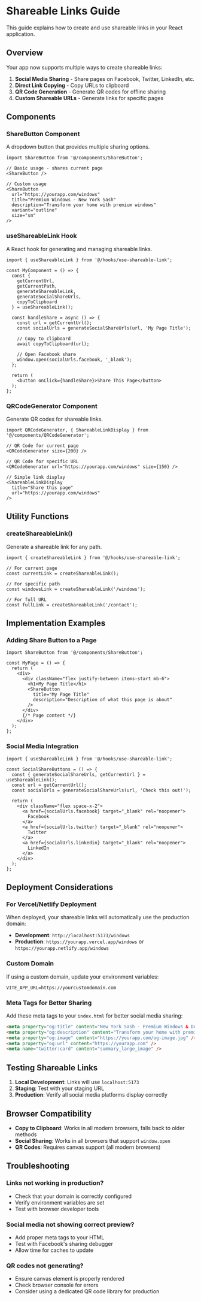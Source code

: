 # Shareable Links Guide

This guide explains how to create and use shareable links in your React application.

## Overview

Your app now supports multiple ways to create shareable links:

1. **Social Media Sharing** - Share pages on Facebook, Twitter, LinkedIn, etc.
2. **Direct Link Copying** - Copy URLs to clipboard
3. **QR Code Generation** - Generate QR codes for offline sharing
4. **Custom Shareable URLs** - Generate links for specific pages

## Components

### ShareButton Component

A dropdown button that provides multiple sharing options.

```tsx
import ShareButton from '@/components/ShareButton';

// Basic usage - shares current page
<ShareButton />

// Custom usage
<ShareButton
  url="https://yourapp.com/windows"
  title="Premium Windows - New York Sash"
  description="Transform your home with premium windows"
  variant="outline"
  size="sm"
/>
```

### useShareableLink Hook

A React hook for generating and managing shareable links.

```tsx
import { useShareableLink } from '@/hooks/use-shareable-link';

const MyComponent = () => {
  const {
    getCurrentUrl,
    getCurrentPath,
    generateShareableLink,
    generateSocialShareUrls,
    copyToClipboard
  } = useShareableLink();

  const handleShare = async () => {
    const url = getCurrentUrl();
    const socialUrls = generateSocialShareUrls(url, 'My Page Title');

    // Copy to clipboard
    await copyToClipboard(url);

    // Open Facebook share
    window.open(socialUrls.facebook, '_blank');
  };

  return (
    <button onClick={handleShare}>Share This Page</button>
  );
};
```

### QRCodeGenerator Component

Generate QR codes for shareable links.

```tsx
import QRCodeGenerator, { ShareableLinkDisplay } from '@/components/QRCodeGenerator';

// QR Code for current page
<QRCodeGenerator size={200} />

// QR Code for specific URL
<QRCodeGenerator url="https://yourapp.com/windows" size={150} />

// Simple link display
<ShareableLinkDisplay
  title="Share this page"
  url="https://yourapp.com/windows"
/>
```

## Utility Functions

### createShareableLink()

Generate a shareable link for any path.

```tsx
import { createShareableLink } from '@/hooks/use-shareable-link';

// For current page
const currentLink = createShareableLink();

// For specific path
const windowsLink = createShareableLink('/windows');

// For full URL
const fullLink = createShareableLink('/contact');
```

## Implementation Examples

### Adding Share Button to a Page

```tsx
import ShareButton from '@/components/ShareButton';

const MyPage = () => {
  return (
    <div>
      <div className="flex justify-between items-start mb-6">
        <h1>My Page Title</h1>
        <ShareButton
          title="My Page Title"
          description="Description of what this page is about"
        />
      </div>
      {/* Page content */}
    </div>
  );
};
```

### Social Media Integration

```tsx
import { useShareableLink } from '@/hooks/use-shareable-link';

const SocialShareButtons = () => {
  const { generateSocialShareUrls, getCurrentUrl } = useShareableLink();
  const url = getCurrentUrl();
  const socialUrls = generateSocialShareUrls(url, 'Check this out!');

  return (
    <div className="flex space-x-2">
      <a href={socialUrls.facebook} target="_blank" rel="noopener">
        Facebook
      </a>
      <a href={socialUrls.twitter} target="_blank" rel="noopener">
        Twitter
      </a>
      <a href={socialUrls.linkedin} target="_blank" rel="noopener">
        LinkedIn
      </a>
    </div>
  );
};
```

## Deployment Considerations

### For Vercel/Netlify Deployment

When deployed, your shareable links will automatically use the production domain:

- **Development**: `http://localhost:5173/windows`
- **Production**: `https://yourapp.vercel.app/windows` or `https://yourapp.netlify.app/windows`

### Custom Domain

If using a custom domain, update your environment variables:

```env
VITE_APP_URL=https://yourcustomdomain.com
```

### Meta Tags for Better Sharing

Add these meta tags to your `index.html` for better social media sharing:

```html
<meta property="og:title" content="New York Sash - Premium Windows & Doors" />
<meta property="og:description" content="Transform your home with premium windows and doors" />
<meta property="og:image" content="https://yourapp.com/og-image.jpg" />
<meta property="og:url" content="https://yourapp.com" />
<meta name="twitter:card" content="summary_large_image" />
```

## Testing Shareable Links

1. **Local Development**: Links will use `localhost:5173`
2. **Staging**: Test with your staging URL
3. **Production**: Verify all social media platforms display correctly

## Browser Compatibility

- **Copy to Clipboard**: Works in all modern browsers, falls back to older methods
- **Social Sharing**: Works in all browsers that support `window.open`
- **QR Codes**: Requires canvas support (all modern browsers)

## Troubleshooting

### Links not working in production?
- Check that your domain is correctly configured
- Verify environment variables are set
- Test with browser developer tools

### Social media not showing correct preview?
- Add proper meta tags to your HTML
- Test with Facebook's sharing debugger
- Allow time for caches to update

### QR codes not generating?
- Ensure canvas element is properly rendered
- Check browser console for errors
- Consider using a dedicated QR code library for production